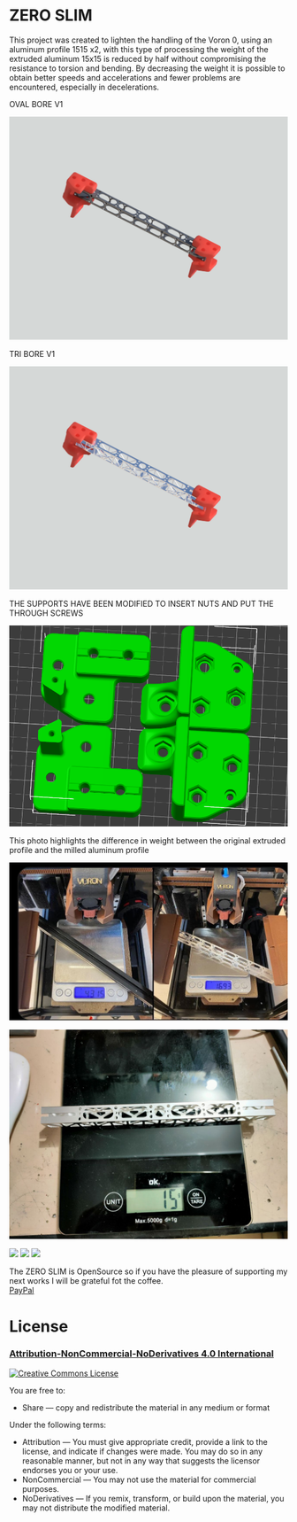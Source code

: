 # ZERO SLIM


This project was created to lighten the handling of the Voron 0, using an aluminum profile 1515 x2, with this type of processing the weight of the extruded aluminum 15x15 is reduced by half without compromising the resistance to torsion and bending.
By decreasing the weight it is possible to obtain better speeds and accelerations and fewer problems are encountered, especially in decelerations.

OVAL BORE V1

![OVAL.png](https://github.com/mirkomrk/Zero-slim/blob/ZERO/IMG/OVAL.png)

TRI BORE V1

![TRI.png](https://github.com/mirkomrk/Zero-slim/blob/ZERO/IMG/TRI.png)


THE SUPPORTS HAVE BEEN MODIFIED TO INSERT NUTS AND PUT THE THROUGH SCREWS

![SUPPORTO-ASSE-X-MOD.png](https://github.com/mirkomrk/Zero-slim/blob/ZERO/IMG/SUPPORTO%20ASSE%20X%20MOD.png)

This photo highlights the difference in weight between the original extruded profile and the milled aluminum profile

![contronto-orie-mod-oval.png](https://github.com/mirkomrk/Zero-slim/blob/ZERO/IMG/ORI%20VS%20MOD.png)


![newalutri.png](https://github.com/mirkomrk/Zero-slim/blob/ZERO/IMG/alu%20tri%20.jpg)

![](IMG/displays.png)
![](IMG/Orbiter_menu.png)
![](IMG/home_ele_sch.png)

The ZERO SLIM is OpenSource so if you have the pleasure of supporting my next works I will be grateful fot the coffee.  
[PayPal](https://www.paypal.me/adelaidecat?locale.x=it_IT)

# License 
### [Attribution-NonCommercial-NoDerivatives 4.0 International](https://creativecommons.org/licenses/by-nc-nd/4.0/)
<a rel="license" href="http://creativecommons.org/licenses/by-nc-nd/4.0/"><img alt="Creative Commons License" style="border-width:0" src="https://i.creativecommons.org/l/by-nc-nd/4.0/88x31.png" /></a><br />

You are free to:
- Share — copy and redistribute the material in any medium or format

Under the following terms:
- Attribution — You must give appropriate credit, provide a link to the license, and indicate if changes were made. You may do so in any reasonable manner, but not in any way that suggests the licensor endorses you or your use.
- NonCommercial — You may not use the material for commercial purposes.
- NoDerivatives — If you remix, transform, or build upon the material, you may not distribute the modified material.

